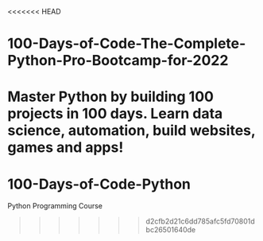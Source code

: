 <<<<<<< HEAD
# 100-Days-of-Code-The-Complete-Python-Pro-Bootcamp-for-2022
Master Python by building 100 projects in 100 days. Learn data science, automation, build websites, games and apps! 
=======
# 100-Days-of-Code-Python
Python Programming Course
>>>>>>> d2cfb2d21c6dd785afc5fd70801dbc26501640de
